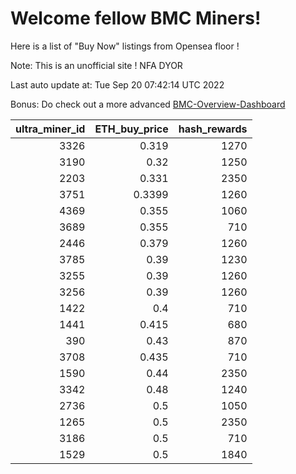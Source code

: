 # Welcome fellow BMC Miners!
Here is a list of "Buy Now" listings from Opensea floor !

Note: This is an unofficial site ! NFA DYOR

Last auto update at: Tue Sep 20 07:42:14 UTC 2022

Bonus: Do check out a more advanced [BMC-Overview-Dashboard](https://dune.com/defifunk/BMC-Overview-Dashboard)


|   ultra_miner_id |   ETH_buy_price |   hash_rewards |
|-----------------:|----------------:|---------------:|
|             3326 |          0.319  |           1270 |
|             3190 |          0.32   |           1250 |
|             2203 |          0.331  |           2350 |
|             3751 |          0.3399 |           1260 |
|             4369 |          0.355  |           1060 |
|             3689 |          0.355  |            710 |
|             2446 |          0.379  |           1260 |
|             3785 |          0.39   |           1230 |
|             3255 |          0.39   |           1260 |
|             3256 |          0.39   |           1260 |
|             1422 |          0.4    |            710 |
|             1441 |          0.415  |            680 |
|              390 |          0.43   |            870 |
|             3708 |          0.435  |            710 |
|             1590 |          0.44   |           2350 |
|             3342 |          0.48   |           1240 |
|             2736 |          0.5    |           1050 |
|             1265 |          0.5    |           2350 |
|             3186 |          0.5    |            710 |
|             1529 |          0.5    |           1840 |